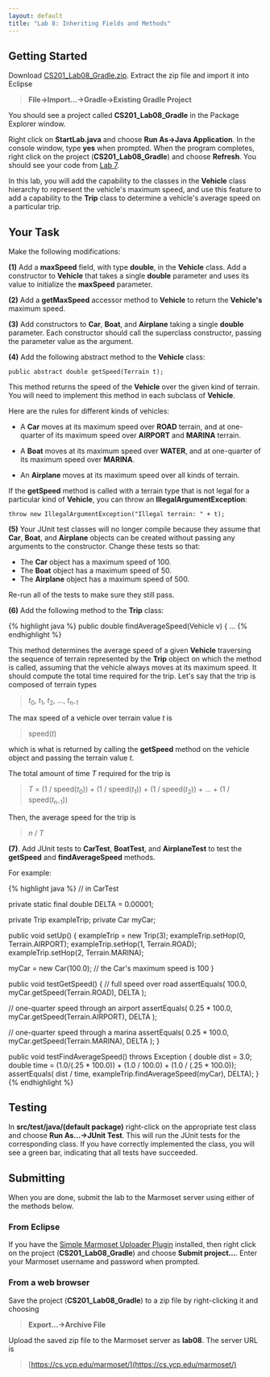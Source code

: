 ```yaml
---
layout: default
title: "Lab 8: Inheriting Fields and Methods"
---
```


## Getting Started

Download [CS201\_Lab08\_Gradle.zip](CS201_Lab08_Gradle.zip). Extract the zip file and import it into Eclipse

> **File&rarr;Import...&rarr;Gradle&rarr;Existing Gradle Project**

You should see a project called **CS201\_Lab08\_Gradle** in the Package Explorer window.

Right click on **StartLab.java** and choose **Run As&rarr;Java Application**. In the console window, type **yes** when prompted. When the program completes, right click on the project (**CS201\_Lab08\_Gradle**) and choose **Refresh**. You should see your code from [Lab 7](lab7.html).

In this lab, you will add the capability to the classes in the **Vehicle** class hierarchy to represent the vehicle's maximum speed, and use this feature to add a capability to the **Trip** class to determine a vehicle's average speed on a particular trip.

## Your Task

Make the following modifications:

**(1)** Add a **maxSpeed** field, with type **double**, in the **Vehicle** class. Add a constructor to **Vehicle** that takes a single **double** parameter and uses its value to initialize the **maxSpeed** parameter.

**(2)** Add a **getMaxSpeed** accessor method to **Vehicle** to return the **Vehicle's** maximum speed.

**(3)** Add constructors to **Car**, **Boat**, and **Airplane** taking a single **double** parameter. Each constructor should call the superclass constructor, passing the parameter value as the argument.

**(4)** Add the following abstract method to the **Vehicle** class:

    public abstract double getSpeed(Terrain t);

This method returns the speed of the **Vehicle** over the given kind of terrain. You will need to implement this method in each subclass of **Vehicle**.

Here are the rules for different kinds of vehicles:

-   A **Car** moves at its maximum speed over **ROAD** terrain, and at one-quarter of its maximum speed over **AIRPORT** and **MARINA** terrain.

-   A **Boat** moves at its maximum speed over **WATER**, and at one-quarter of its maximum speed over **MARINA**.

-   An **Airplane** moves at its maximum speed over all kinds of terrain.

If the **getSpeed** method is called with a terrain type that is not legal for a particular kind of **Vehicle**, you can throw an **IllegalArgumentException**:

    throw new IllegalArgumentException("Illegal terrain: " + t);

**(5)** Your JUnit test classes will no longer compile because they assume that **Car**, **Boat**, and **Airplane** objects can be created without passing any arguments to the constructor. Change these tests so that:

-   The **Car** object has a maximum speed of 100.
-   The **Boat** object has a maximum speed of 50.
-   The **Airplane** object has a maximum speed of 500.

Re-run all of the tests to make sure they still pass.

**(6)** Add the following method to the **Trip** class:

{% highlight java %}
public double findAverageSpeed(Vehicle v) {
    ...
{% endhighlight %}

This method determines the average speed of a given **Vehicle** traversing the sequence of terrain represented by the **Trip** object on which the method is called, assuming that the vehicle always moves at its maximum speed. It should compute the total time required for the trip. Let's say that the trip is composed of terrain types

> *t*<sub>0</sub>, *t*<sub>1</sub>, *t*<sub>2</sub>, ..., *t*<sub>n-1</sub>

The max speed of a vehicle over terrain value *t* is

> speed(*t*)

which is what is returned by calling the **getSpeed** method on the vehicle object and passing the terrain value *t*.

The total amount of time *T* required for the trip is

> *T* = (1 / speed(*t*<sub>0</sub>)) + (1 / speed(*t*<sub>1</sub>)) + (1 / speed(*t*<sub>2</sub>)) + ... + (1 / speed(*t*<sub>n-1</sub>))

Then, the average speed for the trip is

> *n* / *T*

**(7)**. Add JUnit tests to **CarTest**, **BoatTest**, and **AirplaneTest** to test the **getSpeed** and **findAverageSpeed** methods.

For example:

{% highlight java %}
// in CarTest

private static final double DELTA = 0.00001;

private Trip exampleTrip;
private Car myCar;

public void setUp() {
  exampleTrip = new Trip(3);
  exampleTrip.setHop(0, Terrain.AIRPORT);
  exampleTrip.setHop(1, Terrain.ROAD);
  exampleTrip.setHop(2, Terrain.MARINA);

  myCar = new Car(100.0); // the Car's maximum speed is 100
}

public void testGetSpeed() {
  // full speed over road
  assertEquals( 100.0, myCar.getSpeed(Terrain.ROAD), DELTA );

  // one-quarter speed through an airport
  assertEquals( 0.25 * 100.0, myCar.getSpeed(Terrain.AIRPORT), DELTA );

  // one-quarter speed through a marina
  assertEquals( 0.25 * 100.0, myCar.getSpeed(Terrain.MARINA), DELTA );
}

public void testFindAverageSpeed() throws Exception {
  double dist = 3.0;
  double time = (1.0/(.25 * 100.0)) + (1.0 / 100.0) + (1.0 / (.25 * 100.0));
  assertEquals( dist /  time, exampleTrip.findAverageSpeed(myCar), DELTA);
}
{% endhighlight %}

## Testing

In **src/test/java/(default package)** right-click on the appropriate test class and choose **Run As...&rarr;JUnit Test**. This will run the JUnit tests for the corresponding class. If you have correctly implemented the class, you will see a green bar, indicating that all tests have succeeded.

## Submitting

When you are done, submit the lab to the Marmoset server using either of the methods below.

### From Eclipse

If you have the [Simple Marmoset Uploader Plugin](../resources/index.html) installed, then right click on the project (**CS201\_Lab08\_Gradle**) and choose **Submit project...**. Enter your Marmoset username and password when prompted.

### From a web browser

Save the project (**CS201\_Lab08\_Gradle**) to a zip file by right-clicking it and choosing

> **Export...&rarr;Archive File**

Upload the saved zip file to the Marmoset server as **lab08**. The server URL is

> [https://cs.ycp.edu/marmoset/](https://cs.ycp.edu/marmoset/)